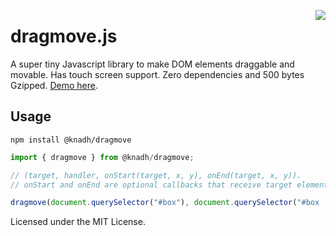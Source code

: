 <a href="https://zerodha.tech"><img src="https://zerodha.tech/static/images/github-badge.svg" align="right" /></a>

# dragmove.js

A super tiny Javascript library to make DOM elements draggable and movable. Has touch screen support. Zero dependencies and 500 bytes Gzipped. [Demo here](https://knadh.github.io/dragmove.js/docs/).

## Usage

```shell
npm install @knadh/dragmove
```

```javascript
import { dragmove } from @knadh/dragmove;

// (target, handler, onStart(target, x, y), onEnd(target, x, y)).
// onStart and onEnd are optional callbacks that receive target element, and x, y coordinates.

dragmove(document.querySelector("#box"), document.querySelector("#box .drag-handle"));
```

Licensed under the MIT License.
